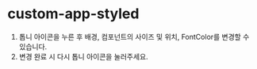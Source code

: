 # custom-app-styled

1) 톱니 아이콘을 누른 후 배경, 컴포넌트의 사이즈 및 위치, FontColor를 변경할 수 있습니다.
2) 변경 완료 시 다시 톱니 아이콘을 눌러주세요.
